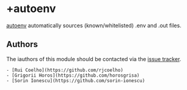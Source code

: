 +autoenv
====

[autoenv][1] automatically sources (known/whitelisted) .env and .out files.

Authors
-------

The iauthors of this module should be contacted via the [issue tracker][2].

    - [Rui Coelho](https://github.com/rjcoelho)
    - [Grigorii Horos](https://github.com/horosgrisa)
    - [Sorin Ionescu](https://github.com/sorin-ionescu)

 [1]: https://github.com/horosgrisa/autoenv
 [2]: https://github.com/sorin-ionescu/prezto/issues
